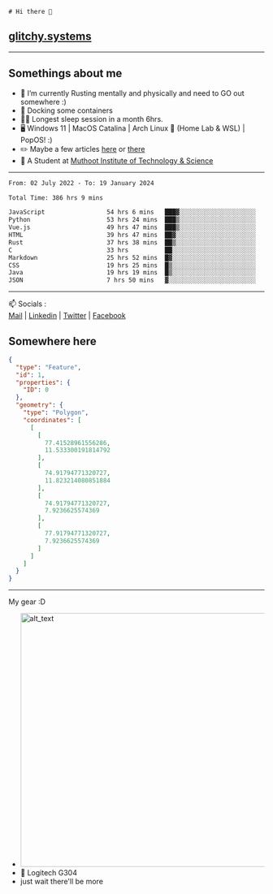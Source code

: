 ```
# Hi there 👋
```
## [glitchy.systems](https://glitchy.systems)
---

## Somethings about me



- 🌱 I’m currently Rusting mentally and physically and need to GO out somewhere :)
- 🐋 Docking some containers
- 😶‍🌫️ Longest sleep session in a month 6hrs.
- 🖥️ Windows 11 | MacOS Catalina | Arch Linux 🦩 (Home Lab & WSL) | PopOS! :)
- ✏️ Maybe a few articles [here](https://medium.com/@advaithnarayanan8) or [there](https://medium.com/@advaithnarayanan8)
- 📑 A Student at [Muthoot Institute of Technology & Science](https://mgmits.ac.in/)



---

<!--START_SECTION:waka-->

```txt
From: 02 July 2022 - To: 19 January 2024

Total Time: 386 hrs 9 mins

JavaScript                 54 hrs 6 mins   ███▓░░░░░░░░░░░░░░░░░░░░░   14.01 %
Python                     53 hrs 24 mins  ███▒░░░░░░░░░░░░░░░░░░░░░   13.83 %
Vue.js                     49 hrs 47 mins  ███▒░░░░░░░░░░░░░░░░░░░░░   12.90 %
HTML                       39 hrs 47 mins  ██▓░░░░░░░░░░░░░░░░░░░░░░   10.30 %
Rust                       37 hrs 38 mins  ██▒░░░░░░░░░░░░░░░░░░░░░░   09.75 %
C                          33 hrs          ██░░░░░░░░░░░░░░░░░░░░░░░   08.55 %
Markdown                   25 hrs 52 mins  █▓░░░░░░░░░░░░░░░░░░░░░░░   06.70 %
CSS                        19 hrs 25 mins  █▒░░░░░░░░░░░░░░░░░░░░░░░   05.03 %
Java                       19 hrs 19 mins  █▒░░░░░░░░░░░░░░░░░░░░░░░   05.00 %
JSON                       7 hrs 50 mins   ▓░░░░░░░░░░░░░░░░░░░░░░░░   02.03 %
```

<!--END_SECTION:waka-->

---

📫 Socials :<br>
[Mail](mailto:advaithnarayanan8@gmail.com) | [Linkedin](https://www.linkedin.com/in/advaith-narayanan-a72152214/) | [Twitter](https://twitter.com/advaithnarayan) | [Facebook](https://screenmessage.com/qinq)

## Somewhere here

```geojson
{
  "type": "Feature",
  "id": 1,
  "properties": {
    "ID": 0
  },
  "geometry": {
    "type": "Polygon",
    "coordinates": [
      [
        [
          77.41528961556286,
          11.533300191814792
        ],
        [
          74.91794771320727,
          11.823214080851884
        ],
        [
          74.91794771320727,
          7.9236625574369
        ],
        [
          77.91794771320727,
          7.9236625574369
        ]
      ]
    ]
  }
}
```


--- 
My gear :D

- [<img alt="alt_text" width="500px" src="https://valid.x86.fr/cache/banner/xv24bv-6.png" />](https://valid.x86.fr/xv24bv)
- 🐁 Logitech G304
- just wait there'll be more

